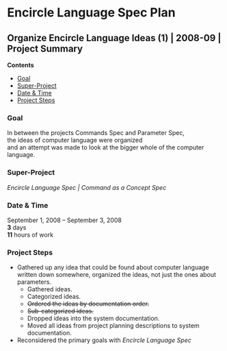 ﻿Encircle Language Spec Plan
===========================

Organize Encircle Language Ideas (1) | 2008-09 | Project Summary
----------------------------------------------------------------

__Contents__

- [Goal](#goal)
- [Super-Project](#super-project)
- [Date & Time](#date--time)
- [Project Steps](#project-steps)

### Goal

In between the projects Commands Spec and Parameter Spec,  
the ideas of computer language were organized   
and an attempt was made to look at the bigger whole of the computer language.

### Super-Project

*Encircle Language Spec | Command as a Concept Spec*

### Date & Time

September 1, 2008 – September 3, 2008  
__3__ days  
__11__ hours of work

### Project Steps

- Gathered up any idea that could be found about computer language written down somewhere, organized the ideas, not just the ones about parameters.
    - Gathered ideas.
    - Categorized ideas.
    - ~~Ordered the ideas by documentation order.~~
    - ~~Sub-categorized ideas.~~
    - Dropped ideas into the system documentation.
    - Moved all ideas from project planning descriptions to system documentation.
- Reconsidered the primary goals with *Encircle Language Spec*